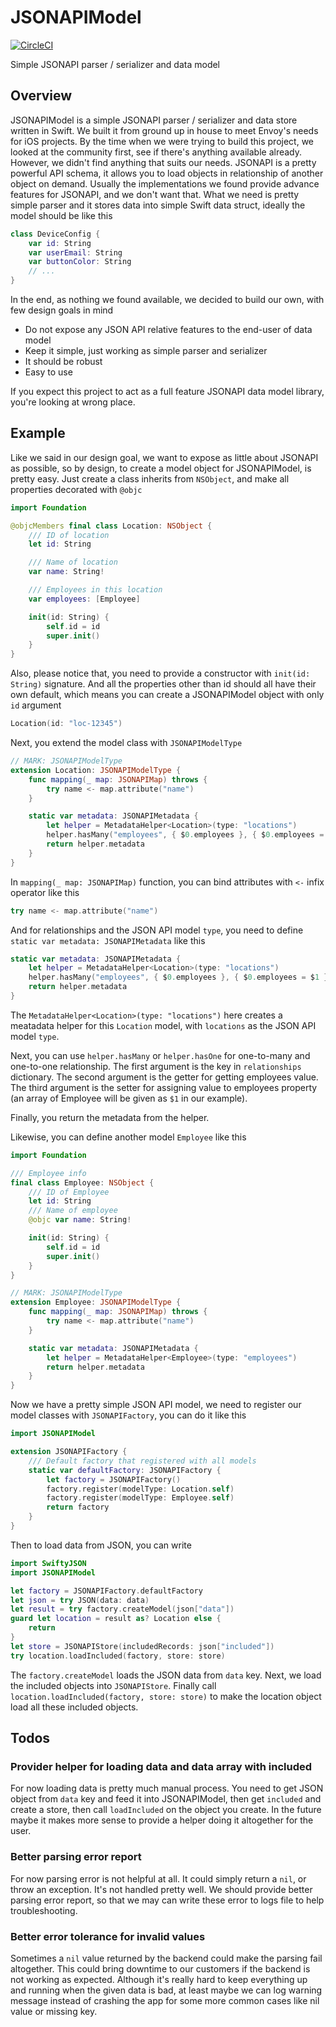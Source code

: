 # JSONAPIModel

[![CircleCI](https://circleci.com/gh/envoy/JSONAPIModel.svg?style=svg)](https://circleci.com/gh/envoy/JSONAPIModel)

Simple JSONAPI parser / serializer and data model

## Overview

JSONAPIModel is a simple JSONAPI parser / serializer and data store written in Swift. We built it from ground up in house to meet Envoy's needs for iOS projects. By the time when we were trying to build this project, we looked at the community first, see if there's anything available already. However, we didn't find anything that suits our needs. JSONAPI is a pretty powerful API schema, it allows you to load objects in relationship of another object on demand. Usually the implementations we found provide advance features for JSONAPI, and we don't want that. What we need is pretty simple parser and it stores data into simple Swift data struct, ideally the model should be like this

```Swift
class DeviceConfig {
    var id: String
    var userEmail: String
    var buttonColor: String
    // ...
}
```

In the end, as nothing we found available, we decided to build our own, with few design goals in mind

 - Do not expose any JSON API relative features to the end-user of data model
 - Keep it simple, just working as simple parser and serializer
 - It should be robust
 - Easy to use

If you expect this project to act as a full feature JSONAPI data model library, you're looking at wrong place.

## Example

Like we said in our design goal, we want to expose as little about JSONAPI as possible, so by design, to create a model object for JSONAPIModel, is pretty easy. Just create a class inherits from `NSObject`, and make all properties decorated with `@objc`

```Swift
import Foundation

@objcMembers final class Location: NSObject {
    /// ID of location
    let id: String

    /// Name of location
    var name: String!

    /// Employees in this location
    var employees: [Employee]

    init(id: String) {
        self.id = id
        super.init()
    }
}
```

Also, please notice that, you need to provide a constructor with `init(id: String)` signature. And all the properties other than id should all have their own default, which means you can create a JSONAPIModel object with only `id` argument

```Swift
Location(id: "loc-12345")
```

Next, you extend the model class with `JSONAPIModelType`

```Swift
// MARK: JSONAPIModelType
extension Location: JSONAPIModelType {
    func mapping(_ map: JSONAPIMap) throws {
        try name <- map.attribute("name")
    }

    static var metadata: JSONAPIMetadata {
        let helper = MetadataHelper<Location>(type: "locations")
        helper.hasMany("employees", { $0.employees }, { $0.employees = $1 })
        return helper.metadata
    }
}
```

In `mapping(_ map: JSONAPIMap)` function, you can bind attributes with `<-` infix operator like this

```Swift
try name <- map.attribute("name")
```

And for relationships and the JSON API model `type`, you need to define `static var metadata: JSONAPIMetadata` like this

```Swift
static var metadata: JSONAPIMetadata {
    let helper = MetadataHelper<Location>(type: "locations")
    helper.hasMany("employees", { $0.employees }, { $0.employees = $1 })
    return helper.metadata
}
```

The `MetadataHelper<Location>(type: "locations")` here creates a meatadata helper for this `Location` model, with `locations` as the JSON API model `type`.

Next, you can use `helper.hasMany` or `helper.hasOne` for one-to-many and one-to-one relationship. The first argument is the key in `relationships` dictionary. The second argument is the getter for getting employees value. The third argument is the setter for assigning value to employees property (an array of Employee will be given as `$1` in our example).

Finally, you return the metadata from the helper.

Likewise, you can define another model `Employee` like this

```Swift
import Foundation

/// Employee info
final class Employee: NSObject {
    /// ID of Employee
    let id: String
    /// Name of employee
    @objc var name: String!

    init(id: String) {
        self.id = id
        super.init()
    }
}

// MARK: JSONAPIModelType
extension Employee: JSONAPIModelType {
    func mapping(_ map: JSONAPIMap) throws {
        try name <- map.attribute("name")
    }

    static var metadata: JSONAPIMetadata {
        let helper = MetadataHelper<Employee>(type: "employees")
        return helper.metadata
    }
}
```

Now we have a pretty simple JSON API model, we need to register our model classes with `JSONAPIFactory`, you can do it like this

```Swift
import JSONAPIModel

extension JSONAPIFactory {
    /// Default factory that registered with all models
    static var defaultFactory: JSONAPIFactory {
        let factory = JSONAPIFactory()
        factory.register(modelType: Location.self)
        factory.register(modelType: Employee.self)
        return factory
    }
}
```

Then to load data from JSON, you can write

```Swift
import SwiftyJSON
import JSONAPIModel

let factory = JSONAPIFactory.defaultFactory
let json = try JSON(data: data)
let result = try factory.createModel(json["data"])
guard let location = result as? Location else {
    return
}
let store = JSONAPIStore(includedRecords: json["included"])
try location.loadIncluded(factory, store: store)
```

The `factory.createModel` loads the JSON data from `data` key. Next, we load the included objects into `JSONAPIStore`. Finally call `location.loadIncluded(factory, store: store)` to make the location object load all these included objects.

## Todos

### Provider helper for loading data and data array with included

For now loading data is pretty much manual process. You need to get JSON object from `data` key and feed it into JSONAPIModel, then get `included` and create a store, then call `loadIncluded` on the object you create. In the future maybe it makes more sense to provide a helper doing it altogether for the user.

### Better parsing error report

For now parsing error is not helpful at all. It could simply return a `nil`, or throw an exception. It's not handled pretty well. We should provide better parsing error report, so that we may can write these error to logs file to help troubleshooting.

### Better error tolerance for invalid values

Sometimes a `nil` value returned by the backend could make the parsing fail altogether. This could bring downtime to our customers if the backend is not working as expected. Although it's really hard to keep everything up and running when the given data is bad, at least maybe we can log warning message instead of crashing the app for some more common cases like nil value or missing key.
 
